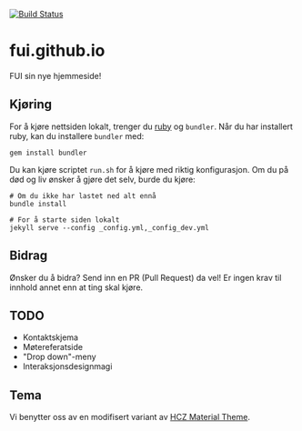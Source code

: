 [![Build Status](https://travis-ci.org/fui/fui.github.io.svg?branch=master)](https://travis-ci.org/fui/fui.github.io)

# fui.github.io
FUI sin nye hjemmeside!

## Kjøring
For å kjøre nettsiden lokalt, trenger du [ruby](https://www.ruby-lang.org/en/)
og `bundler`. Når du har installert ruby, kan du installere `bundler` med:

    gem install bundler

Du kan kjøre scriptet `run.sh` for å kjøre med riktig konfigurasjon. Om du på
død og liv ønsker å gjøre det selv, burde du kjøre:

    # Om du ikke har lastet ned alt ennå
    bundle install

    # For å starte siden lokalt
    jekyll serve --config _config.yml,_config_dev.yml

## Bidrag
Ønsker du å bidra? Send inn en PR (Pull Request) da vel! Er ingen krav til
innhold annet enn at ting skal kjøre.

## TODO
- Kontaktskjema
- Møtereferatside
- "Drop down"-meny
- Interaksjonsdesignmagi


## Tema
Vi benytter oss av en modifisert variant av
[HCZ Material Theme](http://jekyllthemes.org/themes/hcz-jekyll-material/).

[//]: # ( vim: set spl=nb: )
